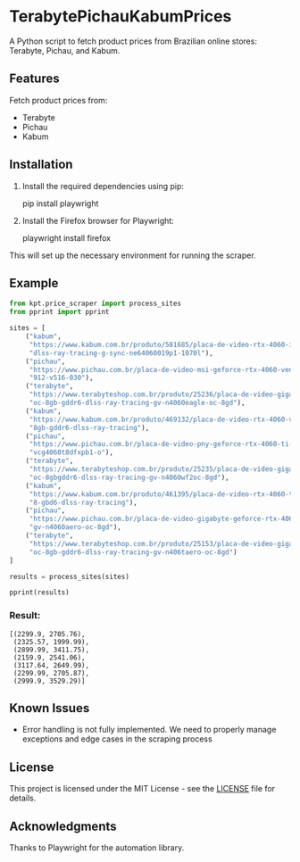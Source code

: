 # TerabytePichauKabumPrices
A Python script to fetch product prices from Brazilian online stores: Terabyte, Pichau, and Kabum.

## Features
Fetch product prices from:
- Terabyte
- Pichau
- Kabum

## Installation

1. Install the required dependencies using pip:

   pip install playwright

2. Install the Firefox browser for Playwright:

   playwright install firefox

This will set up the necessary environment for running the scraper.


## Example

```python
from kpt.price_scraper import process_sites
from pprint import pprint

sites = [
    ("kabum", 
     "https://www.kabum.com.br/produto/581685/placa-de-video-rtx-4060-infinity-2-palit-nvidia-geforce-8gb-gddr6-"
     "dlss-ray-tracing-g-sync-ne64060019p1-1070l"), 
    ("pichau", 
     "https://www.pichau.com.br/placa-de-video-msi-geforce-rtx-4060-ventus-2x-oc-8gb-gddr6-128-bit-white-"
     "912-v516-030"),  
    ("terabyte", 
     "https://www.terabyteshop.com.br/produto/25236/placa-de-video-gigabyte-nvidia-geforce-rtx-4060-eagle-"
     "oc-8gb-gddr6-dlss-ray-tracing-gv-n4060eagle-oc-8gd"),  
    ("kabum", 
     "https://www.kabum.com.br/produto/469132/placa-de-video-rtx-4060-ventus-2x-black-oc-msi-nvidia-geforce-"
     "8gb-gddr6-dlss-ray-tracing"),   
    ("pichau", 
     "https://www.pichau.com.br/placa-de-video-pny-geforce-rtx-4060-ti-verto-dual-fan-oc-8gb-gddr6-128-bit-"
     "vcg4060t8dfxpb1-o"),  
    ("terabyte", 
     "https://www.terabyteshop.com.br/produto/25235/placa-de-video-gigabyte-nvidia-geforce-rtx-4060-windforce-"
     "oc-8gbgddr6-dlss-ray-tracing-gv-n4060wf2oc-8gd"),  
    ("kabum", 
     "https://www.kabum.com.br/produto/461395/placa-de-video-rtx-4060-ti-ventus-3x-8g-oc-msi-nvidia-geforce-"
     "8-gbd6-dlss-ray-tracing"), 
    ("pichau", 
     "https://www.pichau.com.br/placa-de-video-gigabyte-geforce-rtx-4060-aero-oc-8gb-gddr6-128-bit-"
     "gv-n4060aero-oc-8gd"),  
    ("terabyte", 
     "https://www.terabyteshop.com.br/produto/25153/placa-de-video-gigabyte-nvidia-geforce-rtx-4060-ti-aero-"
     "oc-8gb-gddr6-dlss-ray-tracing-gv-n406taero-oc-8gd")
]

results = process_sites(sites)

pprint(results)
```


### Result:

``` 
[(2299.9, 2705.76),
 (2325.57, 1999.99),
 (2899.99, 3411.75),
 (2159.9, 2541.06),
 (3117.64, 2649.99),
 (2299.99, 2705.87),
 (2999.9, 3529.29)]
```

## Known Issues
- Error handling is not fully implemented. We need to properly manage exceptions and edge cases in the scraping process

## License
This project is licensed under the MIT License - see the [LICENSE](LICENSE) file for details.

## Acknowledgments
Thanks to Playwright for the automation library.
